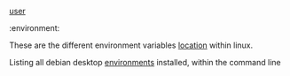 [user](linuxguide)

:environment:

These are the different environment variables [location](variableslocation) within linux.

Listing all debian desktop [environments](desktopenvironments) installed, within the command line

